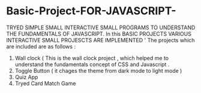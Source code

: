 # Basic-Project-FOR-JAVASCRIPT-
TRYED SIMPLE SMALL INTERACTIVE SMALL PROGRAMS TO UNDERSTAND THE FUNDAMENTALS OF JAVASCRIPT. 
In this BASIC PROJECTS VARIOUS INTERACTIVE SMALL PROJESCTS ARE IMPLEMENTED '
The projects which are included are as follows :
1) Wall clock ( This is the wall clock project , which helped me to understand the fundamentals  concept of CSS and Javascript .
2) Toggle Button ( it chages the theme from dark mode to light mode ) 
3) Quiz App 
4) Tryed Card Match Game 

